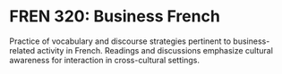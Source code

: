 # FREN 320: Business French

Practice of vocabulary and discourse strategies pertinent to business-related activity in French. Readings and discussions emphasize cultural awareness for interaction in cross-cultural settings.